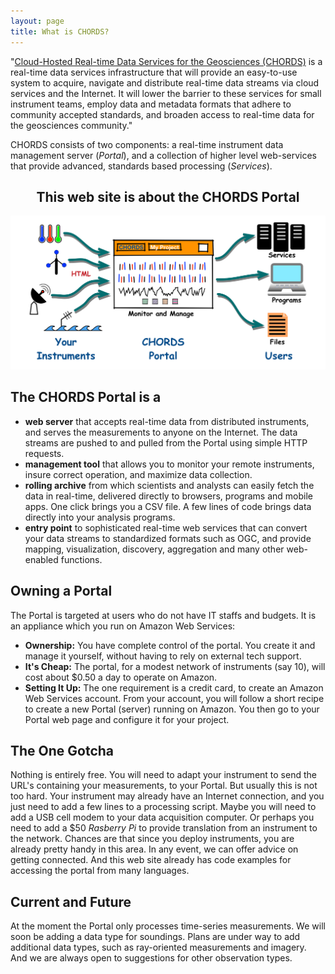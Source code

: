 ```yaml
---
layout: page
title: What is CHORDS?
---
```


"[Cloud-Hosted Real-time Data Services for the Geosciences (CHORDS)](http://earthcube.org/group/chords) is a real-time data services infrastructure that will provide an easy-to-use system to acquire, navigate and distribute real-time data streams via cloud services and the Internet. It will lower the barrier to these services for small instrument teams, employ data and metadata formats that adhere to community accepted standards, and broaden access to real-time data for the geosciences community."

CHORDS consists of two components: a real-time instrument data management server (_Portal_), and a collection
of higher level web-services that provide advanced, standards based processing (_Services_).

<div class="col-sm-12" style="text-align: center;">
  <h2><span class="label label-default">This web site is about the CHORDS Portal</span></h2>
</div>

<img  class="img-responsive" src="images/cartoon1.png" alt="CHORDS Portal Cartoon" >

## The CHORDS Portal is a

* **web server** that accepts real-time data from distributed instruments, and serves 
the measurements to anyone on the Internet. The data streams are pushed to and pulled from the Portal using 
simple HTTP requests. 
* **management tool** that allows you to monitor your remote instruments, insure correct operation, and maximize data collection.
* **rolling archive** from which scientists and analysts can easily fetch the data in
real-time, delivered directly to browsers, programs and mobile apps.
One click brings you a CSV file. A few lines of code brings data directly into your analysis programs.
* **entry point** to sophisticated real-time web services that can convert your data streams to
standardized formats such as OGC, and provide mapping, visualization, discovery, aggregation and 
many other web-enabled functions. 

## Owning a Portal

The Portal is targeted at users who do not have IT staffs and budgets. It is an appliance which you 
run on Amazon Web Services:

* **Ownership:** You have complete control of the portal. You create it and manage it yourself, without
having to rely on external tech support.
* **It's Cheap:** The portal, for a modest network of instruments (say 10), will cost about $0.50 a day to operate
on Amazon.
* **Setting It Up:** The one requirement is a credit card, to create an Amazon Web Services account. From
your account, you will follow a short recipe to create a new Portal (server) running on Amazon. 
You then go to your Portal web page and configure it for your project.

## The One Gotcha

Nothing is entirely free. You will need to adapt your instrument to send the URL's containing
your measurements, to your Portal. But usually this is not too hard. Your instrument may already 
have an Internet connection, and you just need to add a few lines to a processing script. Maybe you will need to
add a USB cell modem to your data acquisition computer. Or perhaps you need to add a $50 _Rasberry Pi_ to provide 
translation from an instrument to the network. Chances are that since you deploy instruments, you are already 
pretty handy in this area. In any event, we can offer advice on getting connected. And this web site already has
code examples for accessing the portal from many languages.

## Current and Future

At the moment the Portal only processes time-series measurements. We will soon be adding a data type for
soundings. Plans are under way to add additional data types, such as ray-oriented measurements and imagery.
And we are always open to suggestions for other observation types.


